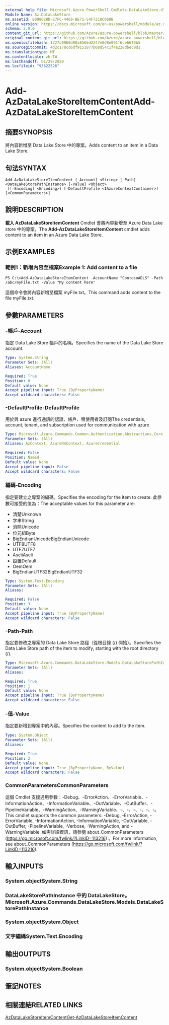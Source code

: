 ```yaml
---
external help file: Microsoft.Azure.PowerShell.Cmdlets.DataLakeStore.dll-Help.xml
Module Name: Az.DataLakeStore
ms.assetid: B008028D-27FC-4469-BE71-54F7218C068B
online version: https://docs.microsoft.com/en-us/powershell/module/az.datalakestore/add-azdatalakestoreitemcontent
schema: 2.0.0
content_git_url: https://github.com/Azure/azure-powershell/blob/master/src/DataLakeStore/DataLakeStore/help/Add-AzDataLakeStoreItemContent.md
original_content_git_url: https://github.com/Azure/azure-powershell/blob/master/src/DataLakeStore/DataLakeStore/help/Add-AzDataLakeStoreItemContent.md
ms.openlocfilehash: 1727c0960d90a8566d2247e8d8e091f6ce66f9b5
ms.sourcegitcommit: 4d2c178cd6df9151877b08d54c1f4a228dbec9d1
ms.translationtype: MT
ms.contentlocale: zh-TW
ms.lasthandoff: 01/29/2020
ms.locfileid: "93622526"
---
```

# <span data-ttu-id="a6b02-101">Add-AzDataLakeStoreItemContent</span><span class="sxs-lookup"><span data-stu-id="a6b02-101">Add-AzDataLakeStoreItemContent</span></span>

## <span data-ttu-id="a6b02-102">摘要</span><span class="sxs-lookup"><span data-stu-id="a6b02-102">SYNOPSIS</span></span>
<span data-ttu-id="a6b02-103">將內容新增至 Data Lake Store 中的專案。</span><span class="sxs-lookup"><span data-stu-id="a6b02-103">Adds content to an item in a Data Lake Store.</span></span>

## <span data-ttu-id="a6b02-104">句法</span><span class="sxs-lookup"><span data-stu-id="a6b02-104">SYNTAX</span></span>

```
Add-AzDataLakeStoreItemContent [-Account] <String> [-Path] <DataLakeStorePathInstance> [-Value] <Object>
 [[-Encoding] <Encoding>] [-DefaultProfile <IAzureContextContainer>] [<CommonParameters>]
```

## <span data-ttu-id="a6b02-105">說明</span><span class="sxs-lookup"><span data-stu-id="a6b02-105">DESCRIPTION</span></span>
<span data-ttu-id="a6b02-106">**載入 AzDataLakeStoreItemContent** Cmdlet 會將內容新增至 Azure Data Lake store 中的專案。</span><span class="sxs-lookup"><span data-stu-id="a6b02-106">The **Add-AzDataLakeStoreItemContent** cmdlet adds content to an item in an Azure Data Lake Store.</span></span>

## <span data-ttu-id="a6b02-107">示例</span><span class="sxs-lookup"><span data-stu-id="a6b02-107">EXAMPLES</span></span>

### <span data-ttu-id="a6b02-108">範例1：新增內容至檔案</span><span class="sxs-lookup"><span data-stu-id="a6b02-108">Example 1: Add content to a file</span></span>
```
PS C:\>Add-AzDataLakeStoreItemContent -AccountName "ContosoADLS" -Path /abc/myFile.txt -Value "My content here"
```

<span data-ttu-id="a6b02-109">這個命令會將內容新增至檔案 myFile.txt。</span><span class="sxs-lookup"><span data-stu-id="a6b02-109">This command adds content to the file myFile.txt.</span></span>

## <span data-ttu-id="a6b02-110">參數</span><span class="sxs-lookup"><span data-stu-id="a6b02-110">PARAMETERS</span></span>

### <span data-ttu-id="a6b02-111">-帳戶</span><span class="sxs-lookup"><span data-stu-id="a6b02-111">-Account</span></span>
<span data-ttu-id="a6b02-112">指定 Data Lake Store 帳戶的名稱。</span><span class="sxs-lookup"><span data-stu-id="a6b02-112">Specifies the name of the Data Lake Store account.</span></span>

```yaml
Type: System.String
Parameter Sets: (All)
Aliases: AccountName

Required: True
Position: 0
Default value: None
Accept pipeline input: True (ByPropertyName)
Accept wildcard characters: False
```

### <span data-ttu-id="a6b02-113">-DefaultProfile</span><span class="sxs-lookup"><span data-stu-id="a6b02-113">-DefaultProfile</span></span>
<span data-ttu-id="a6b02-114">用於與 azure 進行通訊的認證、帳戶、租使用者及訂閱</span><span class="sxs-lookup"><span data-stu-id="a6b02-114">The credentials, account, tenant, and subscription used for communication with azure</span></span>

```yaml
Type: Microsoft.Azure.Commands.Common.Authentication.Abstractions.Core.IAzureContextContainer
Parameter Sets: (All)
Aliases: AzContext, AzureRmContext, AzureCredential

Required: False
Position: Named
Default value: None
Accept pipeline input: False
Accept wildcard characters: False
```

### <span data-ttu-id="a6b02-115">編碼</span><span class="sxs-lookup"><span data-stu-id="a6b02-115">-Encoding</span></span>
<span data-ttu-id="a6b02-116">指定要建立之專案的編碼。</span><span class="sxs-lookup"><span data-stu-id="a6b02-116">Specifies the encoding for the item to create.</span></span>
<span data-ttu-id="a6b02-117">此參數可接受的值為：</span><span class="sxs-lookup"><span data-stu-id="a6b02-117">The acceptable values for this parameter are:</span></span>
- <span data-ttu-id="a6b02-118">清楚</span><span class="sxs-lookup"><span data-stu-id="a6b02-118">Unknown</span></span>
- <span data-ttu-id="a6b02-119">字串</span><span class="sxs-lookup"><span data-stu-id="a6b02-119">String</span></span>
- <span data-ttu-id="a6b02-120">消除</span><span class="sxs-lookup"><span data-stu-id="a6b02-120">Unicode</span></span>
- <span data-ttu-id="a6b02-121">位元組</span><span class="sxs-lookup"><span data-stu-id="a6b02-121">Byte</span></span>
- <span data-ttu-id="a6b02-122">BigEndianUnicode</span><span class="sxs-lookup"><span data-stu-id="a6b02-122">BigEndianUnicode</span></span>
- <span data-ttu-id="a6b02-123">UTF8</span><span class="sxs-lookup"><span data-stu-id="a6b02-123">UTF8</span></span>
- <span data-ttu-id="a6b02-124">UTF7</span><span class="sxs-lookup"><span data-stu-id="a6b02-124">UTF7</span></span>
- <span data-ttu-id="a6b02-125">Ascii</span><span class="sxs-lookup"><span data-stu-id="a6b02-125">Ascii</span></span>
- <span data-ttu-id="a6b02-126">設置</span><span class="sxs-lookup"><span data-stu-id="a6b02-126">Default</span></span>
- <span data-ttu-id="a6b02-127">Oem</span><span class="sxs-lookup"><span data-stu-id="a6b02-127">Oem</span></span>
- <span data-ttu-id="a6b02-128">BigEndianUTF32</span><span class="sxs-lookup"><span data-stu-id="a6b02-128">BigEndianUTF32</span></span>

```yaml
Type: System.Text.Encoding
Parameter Sets: (All)
Aliases:

Required: False
Position: 3
Default value: None
Accept pipeline input: True (ByPropertyName)
Accept wildcard characters: False
```

### <span data-ttu-id="a6b02-129">-Path</span><span class="sxs-lookup"><span data-stu-id="a6b02-129">-Path</span></span>
<span data-ttu-id="a6b02-130">指定要修改之專案的 Data Lake Store 路徑（從根目錄 (/) 開始）。</span><span class="sxs-lookup"><span data-stu-id="a6b02-130">Specifies the Data Lake Store path of the item to modify, starting with the root directory (/).</span></span>

```yaml
Type: Microsoft.Azure.Commands.DataLakeStore.Models.DataLakeStorePathInstance
Parameter Sets: (All)
Aliases:

Required: True
Position: 1
Default value: None
Accept pipeline input: True (ByPropertyName)
Accept wildcard characters: False
```

### <span data-ttu-id="a6b02-131">-值</span><span class="sxs-lookup"><span data-stu-id="a6b02-131">-Value</span></span>
<span data-ttu-id="a6b02-132">指定要新增到專案中的內容。</span><span class="sxs-lookup"><span data-stu-id="a6b02-132">Specifies the content to add to the item.</span></span>

```yaml
Type: System.Object
Parameter Sets: (All)
Aliases:

Required: True
Position: 2
Default value: None
Accept pipeline input: True (ByPropertyName, ByValue)
Accept wildcard characters: False
```

### <span data-ttu-id="a6b02-133">CommonParameters</span><span class="sxs-lookup"><span data-stu-id="a6b02-133">CommonParameters</span></span>
<span data-ttu-id="a6b02-134">這個 Cmdlet 支援通用參數：-Debug、-ErrorAction、-ErrorVariable、-InformationAction、-InformationVariable、-OutVariable、-OutBuffer、-PipelineVariable、-WarningAction、-WarningVariable、-、-、-、-、-、-。</span><span class="sxs-lookup"><span data-stu-id="a6b02-134">This cmdlet supports the common parameters: -Debug, -ErrorAction, -ErrorVariable, -InformationAction, -InformationVariable, -OutVariable, -OutBuffer, -PipelineVariable, -Verbose, -WarningAction, and -WarningVariable.</span></span> <span data-ttu-id="a6b02-135">如需詳細資訊，請參閱 about_CommonParameters (https://go.microsoft.com/fwlink/?LinkID=113216) 。</span><span class="sxs-lookup"><span data-stu-id="a6b02-135">For more information, see about_CommonParameters (https://go.microsoft.com/fwlink/?LinkID=113216).</span></span>

## <span data-ttu-id="a6b02-136">輸入</span><span class="sxs-lookup"><span data-stu-id="a6b02-136">INPUTS</span></span>

### <span data-ttu-id="a6b02-137">System.object</span><span class="sxs-lookup"><span data-stu-id="a6b02-137">System.String</span></span>

### <span data-ttu-id="a6b02-138">DataLakeStorePathInstance 中的 DataLakeStore。</span><span class="sxs-lookup"><span data-stu-id="a6b02-138">Microsoft.Azure.Commands.DataLakeStore.Models.DataLakeStorePathInstance</span></span>

### <span data-ttu-id="a6b02-139">System.object</span><span class="sxs-lookup"><span data-stu-id="a6b02-139">System.Object</span></span>

### <span data-ttu-id="a6b02-140">文字編碼</span><span class="sxs-lookup"><span data-stu-id="a6b02-140">System.Text.Encoding</span></span>

## <span data-ttu-id="a6b02-141">輸出</span><span class="sxs-lookup"><span data-stu-id="a6b02-141">OUTPUTS</span></span>

### <span data-ttu-id="a6b02-142">System.object</span><span class="sxs-lookup"><span data-stu-id="a6b02-142">System.Boolean</span></span>

## <span data-ttu-id="a6b02-143">筆記</span><span class="sxs-lookup"><span data-stu-id="a6b02-143">NOTES</span></span>

## <span data-ttu-id="a6b02-144">相關連結</span><span class="sxs-lookup"><span data-stu-id="a6b02-144">RELATED LINKS</span></span>

[<span data-ttu-id="a6b02-145">AzDataLakeStoreItemContent</span><span class="sxs-lookup"><span data-stu-id="a6b02-145">Get-AzDataLakeStoreItemContent</span></span>](./Get-AzDataLakeStoreItemContent.md)


